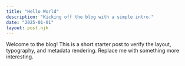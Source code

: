 ```yaml
---
title: "Hello World"
description: "Kicking off the blog with a simple intro."
date: "2025-01-01"
layout: post.njk
---
```


Welcome to the blog! This is a short starter post to verify the layout, typography, and metadata rendering. Replace me with something more interesting.

